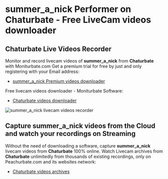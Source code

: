 # summer_a_nick Performer on Chaturbate - Free LiveCam videos downloader

## Chaturbate Live Videos Recorder

Monitor and record livecam videos of **summer_a_nick** from **Chaturbate** with Moniturbate.com
Get a premium trial for free by just and only registering with your Email address:
* [summer_a_nick Premium videos downloader](https://moniturbate.com/request-demo-licence-key.html)

Free livecam videos downloader - Moniturbate Software:
* [Chaturbate videos downloader](https://moniturbate.com/moniturbate-download-software.html)

![summer_a_nick livecam videos recorder](https://peachurnet.com/templates/moniturbate-software.png)


## Capture summer_a_nick videos from the Cloud and watch your recordings on Streaming

Without the need of downloading a software, capture **summer_a_nick** livecam videos from **Chaturbate** 100% online.
Watch Livecam archives from **Chaturbate** unlimitedly from thousands of existing recordings, only on Peachurbate.com and its websites network:
* [Chaturbate videos archives](https://peachurnet.com/)